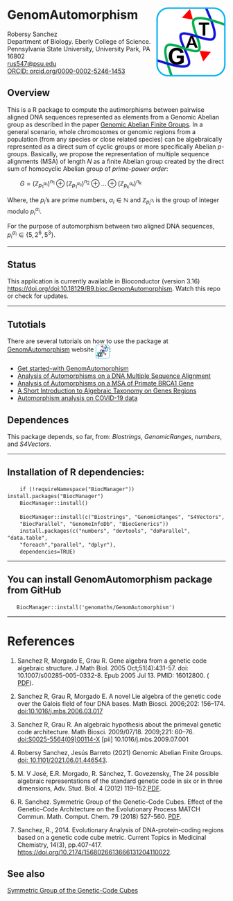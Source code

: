 <!-- README.md is generated from README.Rmd. Please edit that file -->

# GenomAutomorphism [<img src="man/figures/logo.png" align="right" />](https://genomaths.github.io/genomautomorphism)

Robersy Sanchez  
Department of Biology. Eberly College of Science.  
Pennsylvania State University, University Park, PA 16802  
<rus547@psu.edu>  
[ORCID:
orcid.org/0000-0002-5246-1453](https://orcid.org/0000-0002-5246-1453)

## Overview

This is a R package to compute the autimorphisms between pairwise
aligned DNA sequences represented as elements from a Genomic Abelian
group as described in the paper [Genomic Abelian Finite
Groups](https://www.biorxiv.org/content/10.1101/2021.06.01.446543v2). In
a general scenario, whole chromosomes or genomic regions from a
population (from any species or close related species) can be
algebraically represented as a direct sum of cyclic groups or more
specifically Abelian *p*-groups. Basically, we propose the
representation of multiple sequence alignments (MSA) of length *N* as a
finite Abelian group created by the direct sum of homocyclic Abelian
group of *prime-power order*:

   *G* = (ℤ<sub>*p*<sub>1</sub><sup>*α*<sub>1</sub></sup></sub>)<sup>*n*<sub>1</sub></sup> ⊕ (ℤ<sub>*p*<sub>1</sub><sup>*α*<sub>2</sub></sup></sub>)<sup>*n*<sub>2</sub></sup> ⊕ … ⊕ (ℤ<sub>*p*<sub>*k*</sub><sup>*α*<sub>*k*</sub></sup></sub>)<sup>*n*<sub>*k*</sub></sup>

Where, the *p*<sub>*i*</sub>’s are prime numbers, *α*<sub>*i*</sub> ∈ ℕ
and ℤ<sub>*p*<sub>*i*</sub><sup>*α*<sub>*i*</sub></sup></sub> is the
group of integer modulo *p*<sub>*i*</sub><sup>*α*<sub>*i*</sub></sup>.

For the purpose of automorphism between two aligned DNA sequences,
*p*<sub>*i*</sub><sup>*α*<sub>*i*</sub></sup> ∈ {5, 2<sup>6</sup>, 5<sup>3</sup>}.

------------------------------------------------------------------------

## Status

This application is currently available in Bioconductor (version 3.16) 
<https://doi.org/doi:10.18129/B9.bioc.GenomAutomorphism>.
Watch this repo or check for updates.

------------------------------------------------------------------------

## Tutotials

There are several tutorials on how to use the package at
[GenomAutomorphism](https://genomaths.github.io/genomautomorphism)
website
[<img src="man/figures/logo.png" align="middle" width="32" height="32" />](https://genomaths.github.io/genomautomorphism):

* <a href="https://genomaths.github.io/genomautomorphism/articles/GenomAutomorphism.html" target="_blank">Get started-with GenomAutomorphism</a>
* [Analysis of Automorphisms on a DNA Multiple Sequence Alignment](https://genomaths.github.io/genomautomorphism/articles/automorphism_on_msa.html)
* [Analysis of Automorphisms on a MSA of Primate BRCA1 Gene](https://genomaths.github.io/genomautomorphism/articles/automorphism_on_msa_brca1.html)
* [A Short Introduction to Algebraic Taxonomy on Genes Regions](https://genomaths.github.io/genomautomorphism/articles/automorphism_and_decision_tree.html)
* [Automorphism analysis on COVID-19 data](https://genomaths.github.io/genomautomorphism/articles/covid_19.html)


## Dependences

This package depends, so far, from: *Biostrings*, *GenomicRanges*,
*numbers*, and *S4Vectors*.

------------------------------------------------------------------------

## Installation of R dependencies:

        if (!requireNamespace("BiocManager")) install.packages("BiocManager")
        BiocManager::install()
        
        BiocManager::install(c("Biostrings", "GenomicRanges", "S4Vectors",
        "BiocParallel", "GenomeInfoDb", "BiocGenerics"))
        install.packages(c("numbers", "devtools", "doParallel", "data.table",
        "foreach","parallel", "dplyr"), 
        dependencies=TRUE)

------------------------------------------------------------------------

## You can install **GenomAutomorphism** package from GitHub

       BiocManager::install('genomaths/GenomAutomorphism')

------------------------------------------------------------------------

# References

1.  Sanchez R, Morgado E, Grau R. Gene algebra from a genetic code
    algebraic structure. J Math Biol. 2005 Oct;51(4):431-57. doi:
    10.1007/s00285-005-0332-8. Epub 2005 Jul 13. PMID: 16012800. (
    [PDF](https://arxiv.org/pdf/q-bio/0412033.pdf)).

2.  Sanchez R, Grau R, Morgado E. A novel Lie algebra of the genetic
    code over the Galois field of four DNA bases. Math Biosci. 2006;202:
    156–174. <doi:10.1016/j.mbs.2006.03.017>

3.  Sanchez R, Grau R. An algebraic hypothesis about the primeval
    genetic code architecture. Math Biosci. 2009/07/18. 2009;221: 60–76.
    <doi:S0025-5564(09)00114-X> \[pii\] 10.1016/j.mbs.2009.07.001

4.  Robersy Sanchez, Jesús Barreto (2021) Genomic Abelian Finite Groups.
    [doi:
    10.1101/2021.06.01.446543](https://doi.org/10.1101/2021.06.01.446543).

5.  M. V José, E.R. Morgado, R. Sánchez, T. Govezensky, The 24 possible
    algebraic representations of the standard genetic code in six or in
    three dimensions, Adv. Stud. Biol. 4 (2012)
    119–152.[PDF](https://is.gd/na9eap).

6.  R. Sanchez. Symmetric Group of the Genetic–Code Cubes. Effect of the
    Genetic–Code Architecture on the Evolutionary Process MATCH Commun.
    Math. Comput. Chem. 79 (2018) 527-560.
    [PDF](https://bit.ly/2Z9mjM7).
    
7.  Sanchez, R., 2014. Evolutionary Analysis of DNA-protein-coding regions
    based on a genetic code cube metric. Current Topics in Medicinal Chemistry, 
    14(3), pp.407-417. https://doi.org/10.2174/1568026613666131204110022.

## See also

[Symmetric Group of the Genetic-Code
Cubes](https://github.com/genomaths/GenomeAlgebra_SymmetricGroup)
